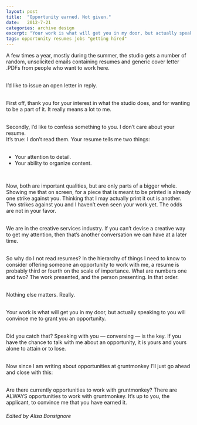 ```yaml
---
layout: post
title:  "Opportunity earned. Not given."
date:   2012-7-21
categories: archive design
excerpt: "Your work is what will get you in my door, but actually speaking to you will convince me to grant you an opportunity."
tags: opportunity resumes jobs "getting hired"
---
```


A few times a year, mostly during the summer, the studio gets a number of random, unsolicited emails containing resumes and generic cover letter .PDFs from people who want to work here.  
<br/>

I’d like to issue an open letter in reply.  
<br/>

First off, thank you for your interest in what the studio does, and for wanting to be a part of it. It really means a lot to me.  
<br/>

Secondly, I’d like to confess something to you. I don’t care about your resume.  
It’s true: I don’t read them. Your resume tells me two things:  
<br/>

  *    Your attention to detail.
  *    Your ability to organize content.
<br/>

Now, both are important qualities, but are only parts of a bigger whole. Showing me that on screen, for a piece that is meant to be printed is already one strike against you. Thinking that I may actually print it out is another. Two strikes against you and I haven’t even seen your work yet. The odds are not in your favor.  
<br/>

We are in the creative services industry. If you can’t devise a creative way to get my attention, then that’s another conversation we can have at a later time.  
<br/>

So why do I not read resumes? In the hierarchy of things I need to know to consider offering someone an opportunity to work with me, a resume is probably third or fourth on the scale of importance. What are numbers one and two?
The work presented, and the person presenting. In that order.  
<br/>

Nothing else matters. Really.  
<br/>

Your work is what will get you in my door, but actually speaking to you will convince me to grant you an opportunity.  
<br/>

Did you catch that? Speaking with you — conversing — is the key. If you have the chance to talk with me about an opportunity, it is yours and yours alone to attain or to lose.  
<br/>

Now since I am writing about opportunities at gruntmonkey I’ll just go ahead and close with this:  
<br/>

Are there currently opportunities to work with gruntmonkey? There are ALWAYS opportunities to work with gruntmonkey. It’s up to you, the applicant, to convince me that you have earned it.  

###### Edited by Alisa Bonsignore
